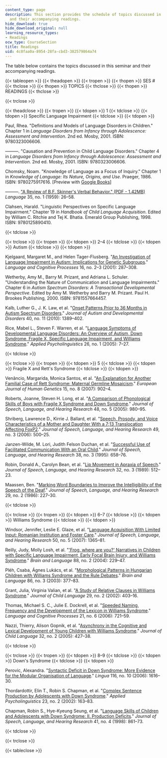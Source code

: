```yaml
---
content_type: page
description: This section provides the schedule of topics discussed in this seminar
  and their accompanying readings.
hide_download: true
hide_download_original: null
learning_resource_types:
- Readings
ocw_type: CourseSection
title: Readings
uid: 4c0faa0a-8954-28fa-cbd3-382579864a74
---
```


The table below contains the topics discussed in this seminar and their accompanying readings.

{{< tableopen >}}
{{< theadopen >}}
{{< tropen >}}
{{< thopen >}}
SES #
{{< thclose >}}
{{< thopen >}}
TOPICS
{{< thclose >}}
{{< thopen >}}
READINGS
{{< thclose >}}

{{< trclose >}}

{{< theadclose >}}
{{< tropen >}}
{{< tdopen >}}
1
{{< tdclose >}}
{{< tdopen >}}
Specific Language Impairment
{{< tdclose >}}
{{< tdopen >}}


Paul, Rhea. "Definitions and Models of Language Disorders in Children." Chapter 1 in _Language Disorders from Infancy through Adolescence: Assessment and Intervention_. 2nd ed. Mosby, 2001. ISBN: 9780323006606. 

———. "Causation and Prevention in Child Language Disorders." Chapter 4 in _Language Disorders from Infancy through Adolescence: Assessment and Intervention_. 2nd ed. Mosby, 2001. ISBN: 9780323006606. 

Chomsky, Noam. "Knowledge of Language as a Focus of Inquiry." Chapter 1 in _Knowledge of Language: Its Nature, Origins, and Use_. Praeger, 1986. ISBN: 9780275917616. \[Preview with [Google Books](http://books.google.com/books?id=b0VZPtZDL8kC&pg=PA1=onepage)\]

———. ["A Review of B.F. Skinner's Verbal Behavior." (PDF - 1.42MB)](https://chomsky.info/1967____/) _Language_ 35, no. 1 (1959): 26–58.

Clahsen, Harald. "Linguistic Perspectives on Specific Language Impairment." Chapter 19 in _Handbook of Child Language Acquisition_. Edited by William C. Ritchie and Tej K. Bhatia. Emerald Group Publishing, 1998. ISBN: 9780125890410.


{{< tdclose >}}

{{< trclose >}}
{{< tropen >}}
{{< tdopen >}}
2–4
{{< tdclose >}}
{{< tdopen >}}
Autism
{{< tdclose >}}
{{< tdopen >}}


Kjelgaard, Margaret M., and Helen Tager-Flusberg. "[An Investigation of Language Impairment in Autism: Implications for Genetic Subgroups](http://dx.doi.org/10.1080/01690960042000058)." _Language and Cognitive Processes_ 16, no. 2–3 (2001): 287–308.

Wetherby, Amy M., Barry M. Prizant, and Adriana L. Schuler. "Understanding the Nature of Communication and Language Impairments." Chapter 6 in _Autism Spectrum Disorders: A Transactional Developmental Perspective_. Edited by Amy M. Wetherby and Barry M. Prizant. Paul H. Brookes Publishing, 2000. ISBN: 9781557664457.

Kalb, Luther G., J. K. Law, et al. "[Onset Patterns Prior to 36 Months in Autism Spectrum Disorders](http://dx.doi.org/10.1007/s10803-010-0998-7)." _Journal of Autism and Developmental Disorders_ 40, no. 11 (2010): 1389–402.

Rice, Mabel L., Steven F. Warren, et al. "[Language Symptoms of Developmental Language Disorders: An Overview of Autism, Down Syndrome, Fragile X, Specific Language Impairment, and Williams Syndrome](http://dx.doi.org/10.1017/S0142716405050034)." _Applied Psycholinguistics_ 26, no. 1 (2005): 7–27.


{{< tdclose >}}

{{< trclose >}}
{{< tropen >}}
{{< tdopen >}}
5
{{< tdclose >}}
{{< tdopen >}}
Fragile X and Rett's Syndrome
{{< tdclose >}}
{{< tdopen >}}


Venâncio, Margarida, Monica Santos, et al. "[An Explanation for Another Familial Case of Rett Syndrome: Maternal Germline Mosaicism](http://dx.doi.org/10.1038/sj.ejhg.5201835)." _European Journal of Human Genetics_ 15, no. 8 (2007): 902–4.

Roberts, Joanne, Steven H. Long, et al. "[A Comparison of Phonological Skills of Boys with Fragile X Syndrome and Down Syndrome](http://dx.doi.org/10.1044/1092-4388(2005/067))." _Journal of Speech, Language, and Hearing Research_ 48, no. 5 (2005): 980–95.

Shriberg, Lawrence D., Kirrie J. Ballard, et al. "[Speech, Prosody, and Voice Characteristics of a Mother and Daughter With a 7;13 Translocation Affecting FoxP2](http://dx.doi.org/10.1044/1092-4388(2006/038))." _Journal of Speech, Language, and Hearing Research_ 49, no. 3 (2006): 500–25.

Janzen-Wilde, M. Lori, Judith Felson Duchan, et al. "[Successful Use of Facilitated Communication With an Oral Child](http://www.ncbi.nlm.nih.gov/pubmed/7674658)." _Journal of Speech, Language, and Hearing Research_ 38, no. 3 (1995): 658–76.

Robin, Donald A., Carolyn Bean, et al. "[Lip Movement in Apraxia of Speech](http://www.ncbi.nlm.nih.gov/pubmed/2779196)." _Journal of Speech, Language, and Hearing Research_ 32, no. 3 (1989): 512–23.

Maassen, Ben. "[Marking Word Boundaries to Improve the Intelligibility of the Speech of the Deaf](http://www.ncbi.nlm.nih.gov/pubmed/3724115)." _Journal of Speech, Language, and Hearing Research_ 29, no. 2 (1986): 227–30.


{{< tdclose >}}

{{< trclose >}}
{{< tropen >}}
{{< tdopen >}}
6–7
{{< tdclose >}}
{{< tdopen >}}
Williams Syndrome
{{< tdclose >}}
{{< tdopen >}}


Windsor, Jennifer, Leslie E. Glaze, et al. "[Language Acquisition With Limited Input: Romanian Institution and Foster Care](http://dx.doi.org/10.1044/1092-4388(2007/095))." _Journal of Speech, Language, and Hearing Research_ 50, no. 5 (2007): 1365–81.

Reilly, Judy, Molly Losh, et al. "['Frog, where are you?' Narratives in Children with Specific Language Impairment, Early Focal Brain Injury, and Williams Syndrome](http://dx.doi.org/10.1016/S0093-934X(03)00101-9)." _Brain and Language_ 88, no. 2 (2004): 229–47.

Pléh, Csaba, Ágnes Lukács, et al. "[Morphological Patterns in Hungarian Children with Williams Syndrome and the Rule Debates](http://dx.doi.org/10.1016/S0093-934X(02)00537-0)." _Brain and Language_ 86, no. 3 (2003): 377–83.

Grant, Julia, Virginia Valian, et al. "[A Study of Relative Clauses in Williams Syndrome](http://dx.doi.org/10.1017/S030500090200510X )." _Journal of Child Language_ 29, no. 2 (2002): 403–16.

Thomas, Michael S. C., Julie E. Dockrell, et al. "[Speeded Naming, Frequency and the Development of the Lexicon in Williams Syndrome](http://dx.doi.org/10.1080/01690960500258528)." _Language and Cognitive Processes_ 21, no. 6 (2006): 721–59.

Nazzi, Thierry, Alison Gopnik, et al. "[Asynchrony in the Cognitive and Lexical Development of Young Children with Williams Syndrome](http://dx.doi.org/10.1017/S0305000904006737)." _Journal of Child Language_ 32, no. 2 (2005): 427–38.


{{< tdclose >}}

{{< trclose >}}
{{< tropen >}}
{{< tdopen >}}
8–9
{{< tdclose >}}
{{< tdopen >}}
Down's Syndrome
{{< tdclose >}}
{{< tdopen >}}


Perovic, Alexandra. "[Syntactic Deficit in Down Syndrome: More Evidence for the Modular Organisation of Language](http://dx.doi.org/10.1016/j.lingua.2005.05.011)." _Lingua_ 116, no. 10 (2006): 1616–30.

Thordardottir, Elin T., Robin S. Chapman, et al. "[Complex Sentence Production by Adolescents with Down Syndrome](http://dx.doi.org/10.1017/S0142716402002011)." _Applied Psycholinguistics_ 23, no. 2 (2002): 163–83.

Chapman, Robin S., Hye-Kyeung Seung, et al. "[Language Skills of Children and Adolescents with Down Syndrome: II. Production Deficits](http://www.ncbi.nlm.nih.gov/pubmed/9712133)." _Journal of Speech, Language, and Hearing Research_ 41, no. 4 (1998): 861–73.


{{< tdclose >}}

{{< trclose >}}

{{< tableclose >}}